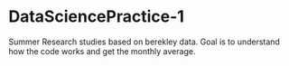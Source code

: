 # DataSciencePractice-1
Summer Research studies based on berekley data. Goal is to understand how the code works and get the monthly average.
